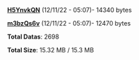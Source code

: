 [**H5YnvkQN**](/data/H5YnvkQN.txt) (12/11/22 - 05:07)- 14340 bytes

[**m3bzQs6v**](/data/m3bzQs6v.txt) (12/11/22 - 05:07)- 12470 bytes

**Total Datas**: 2698

**Total Size**: 15.32 MB / 15.3 MB